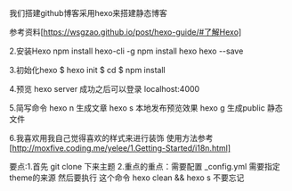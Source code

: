 我们搭建github博客采用hexo来搭建静态博客

参考资料[https://wsgzao.github.io/post/hexo-guide/#了解Hexo]

2.安装Hexo 
npm install hexo-cli -g
npm install hexo hexo --save

3.初始化hexo 
$ hexo init <folder>
$ cd <folder>
$ npm install


4.预览 hexo server 成功之后可以登录 localhost:4000

5.简写命令
 hexo n 生成文章
 hexo s 本地发布预览效果
 hexo g 生成public 静态文件

6.我喜欢用我自己觉得喜欢的样式来进行装饰
 使用方法参考[http://moxfive.coding.me/yelee/1.Getting-Started/i18n.html]

要点:1.首先 git clone 下来主题 
2.重点的重点：需要配置 _config.yml 需要指定theme的来源 
然后要执行 这个命令 hexo clean && hexo s 不要忘记

